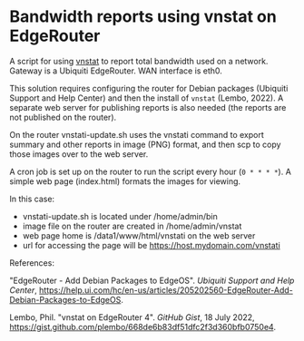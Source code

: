 # Bandwidth reports using vnstat on EdgeRouter
A script for using [vnstat](https://humdi.net/vnstat/) to report total bandwidth used on a network. Gateway is a Ubiquiti EdgeRouter. WAN interface is eth0.

This solution requires configuring the router for Debian packages (Ubiquiti Support and Help Center) and then the install of ```vnstat``` (Lembo, 2022). A separate web server for publishing reports is also needed (the reports are not published on the router).

On the router vnstati-update.sh uses the vnstati command to export summary and other reports in image (PNG) format, and then scp to copy those images over to the web server.

A cron job is set up on the router to run the script every hour (```0 * * * *```). A simple web page (index.html) formats the images for viewing.

In this case:

* vnstati-update.sh is located under /home/admin/bin
* image file on the router are created in /home/admin/vnstat
* web page home is /data1/www/html/vnstati on the web server
* url for accessing the page will be https://host.mydomain.com/vnstati

References:

"EdgeRouter - Add Debian Packages to EdgeOS". _Ubiquiti Support and Help Center_, https://help.ui.com/hc/en-us/articles/205202560-EdgeRouter-Add-Debian-Packages-to-EdgeOS.

Lembo, Phil. "vnstat on EdgeRouter 4". _GitHub Gist_, 18 July 2022, https://gist.github.com/plembo/668de6b83df51dfc2f3d360bfb0750e4.

